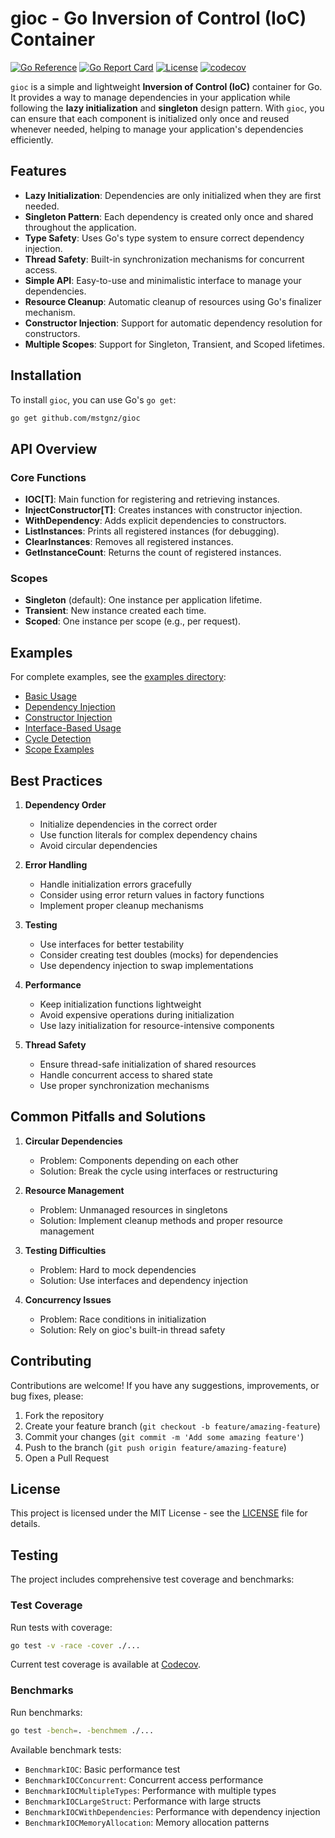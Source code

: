 # **gioc** - Go Inversion of Control (IoC) Container

[![Go Reference](https://pkg.go.dev/badge/github.com/mstgnz/gioc.svg)](https://pkg.go.dev/github.com/mstgnz/gioc)
[![Go Report Card](https://goreportcard.com/badge/github.com/mstgnz/gioc)](https://goreportcard.com/report/github.com/mstgnz/gioc)
[![License](https://img.shields.io/github/license/mstgnz/gioc)](LICENSE)
[![codecov](https://codecov.io/gh/mstgnz/gioc/branch/main/graph/badge.svg)](https://codecov.io/gh/mstgnz/gioc)

`gioc` is a simple and lightweight **Inversion of Control (IoC)** container for Go. It provides a way to manage dependencies in your application while following the **lazy initialization** and **singleton** design pattern. With `gioc`, you can ensure that each component is initialized only once and reused whenever needed, helping to manage your application's dependencies efficiently.

## Features

- **Lazy Initialization**: Dependencies are only initialized when they are first needed.
- **Singleton Pattern**: Each dependency is created only once and shared throughout the application.
- **Type Safety**: Uses Go's type system to ensure correct dependency injection.
- **Thread Safety**: Built-in synchronization mechanisms for concurrent access.
- **Simple API**: Easy-to-use and minimalistic interface to manage your dependencies.
- **Resource Cleanup**: Automatic cleanup of resources using Go's finalizer mechanism.
- **Constructor Injection**: Support for automatic dependency resolution for constructors.
- **Multiple Scopes**: Support for Singleton, Transient, and Scoped lifetimes.

## Installation

To install `gioc`, you can use Go's `go get`:

```bash
go get github.com/mstgnz/gioc
```

## API Overview

### Core Functions

- **IOC[T]**: Main function for registering and retrieving instances.
- **InjectConstructor[T]**: Creates instances with constructor injection.
- **WithDependency**: Adds explicit dependencies to constructors.
- **ListInstances**: Prints all registered instances (for debugging).
- **ClearInstances**: Removes all registered instances.
- **GetInstanceCount**: Returns the count of registered instances.

### Scopes

- **Singleton** (default): One instance per application lifetime.
- **Transient**: New instance created each time.
- **Scoped**: One instance per scope (e.g., per request).

## Examples

For complete examples, see the [examples directory](./examples):

- [Basic Usage](./examples/basic)
- [Dependency Injection](./examples/dependency_injection)
- [Constructor Injection](./examples/constructor_injection)
- [Interface-Based Usage](./examples/interface_based)
- [Cycle Detection](./examples/cycle_detection)
- [Scope Examples](./examples/scope_example)

## Best Practices

1. **Dependency Order**

   - Initialize dependencies in the correct order
   - Use function literals for complex dependency chains
   - Avoid circular dependencies

2. **Error Handling**

   - Handle initialization errors gracefully
   - Consider using error return values in factory functions
   - Implement proper cleanup mechanisms

3. **Testing**

   - Use interfaces for better testability
   - Consider creating test doubles (mocks) for dependencies
   - Use dependency injection to swap implementations

4. **Performance**

   - Keep initialization functions lightweight
   - Avoid expensive operations during initialization
   - Use lazy initialization for resource-intensive components

5. **Thread Safety**
   - Ensure thread-safe initialization of shared resources
   - Handle concurrent access to shared state
   - Use proper synchronization mechanisms

## Common Pitfalls and Solutions

1. **Circular Dependencies**

   - Problem: Components depending on each other
   - Solution: Break the cycle using interfaces or restructuring

2. **Resource Management**

   - Problem: Unmanaged resources in singletons
   - Solution: Implement cleanup methods and proper resource management

3. **Testing Difficulties**

   - Problem: Hard to mock dependencies
   - Solution: Use interfaces and dependency injection

4. **Concurrency Issues**
   - Problem: Race conditions in initialization
   - Solution: Rely on gioc's built-in thread safety

## Contributing

Contributions are welcome! If you have any suggestions, improvements, or bug fixes, please:

1. Fork the repository
2. Create your feature branch (`git checkout -b feature/amazing-feature`)
3. Commit your changes (`git commit -m 'Add some amazing feature'`)
4. Push to the branch (`git push origin feature/amazing-feature`)
5. Open a Pull Request

## License

This project is licensed under the MIT License - see the [LICENSE](LICENSE) file for details.

## Testing

The project includes comprehensive test coverage and benchmarks:

### Test Coverage

Run tests with coverage:

```bash
go test -v -race -cover ./...
```

Current test coverage is available at [Codecov](https://codecov.io/gh/mstgnz/gioc).

### Benchmarks

Run benchmarks:

```bash
go test -bench=. -benchmem ./...
```

Available benchmark tests:

- `BenchmarkIOC`: Basic performance test
- `BenchmarkIOCConcurrent`: Concurrent access performance
- `BenchmarkIOCMultipleTypes`: Performance with multiple types
- `BenchmarkIOCLargeStruct`: Performance with large structs
- `BenchmarkIOCWithDependencies`: Performance with dependency injection
- `BenchmarkIOCMemoryAllocation`: Memory allocation patterns
